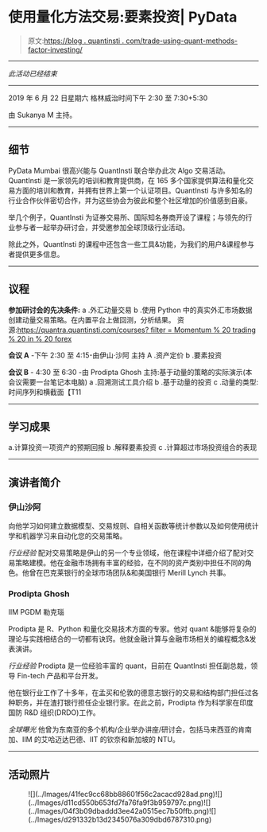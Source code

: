 # 使用量化方法交易:要素投资| PyData

> 原文:[https://blog . quantinsti . com/trade-using-quant-methods-factor-investing/](https://blog.quantinsti.com/trade-using-quant-methods-factor-investing/)

* * *

*此活动已经结束*

* * *

2019 年 6 月 22 日星期六
格林威治时间下午 2:30 至 7:30+5:30

由 Sukanya M 主持。

* * *

## 细节

PyData Mumbai 很高兴能与 QuantInsti 联合举办此次 Algo 交易活动。QuantInsti 是一家领先的培训和教育提供商，在 165 多个国家提供算法和量化交易方面的培训和教育，并拥有世界上第一个认证项目。QuantInsti 与许多知名的行业合作伙伴密切合作，并为这些协会为彼此和整个社区增加的价值感到自豪。

举几个例子，QuantInsti 为证券交易所、国际知名券商开设了课程；与领先的行业参与者一起举办研讨会，并受邀参加全球顶级行业活动。

除此之外，QuantInsti 的课程中还包含一些工具&功能，为我们的用户&课程参与者提供更多信息。

* * *

## **议程**

**参加研讨会的先决条件:**
a .外汇动量交易
b .使用 Python 中的真实外汇市场数据创建动量交易策略。在内置平台上做回测，分析结果。
资源:[https://quantra.quantinsti.com/courses?
filter = Momentum % 20 trading % 20 in % 20 forex](https://quantra.quantinsti.com/courses?filter=Momentum%20Trading%20in%20Forex)

**会议 A** -下午 2:30 至 4:15-由伊山·沙阿
主持 A .资产定价
b .要素投资

**会议 B** - 4:30 至 6:30 -由 Prodipta Ghosh 主持:基于动量的策略的实际演示(本会议需要一台笔记本电脑)
a .回溯测试工具介绍
b .基于动量的投资
c .动量的类型:时间序列和横截面【T11

* * *

## **学习成果**

a.计算投资一项资产的预期回报 b .解释要素投资
c .计算超过市场投资组合的表现

* * *

## **演讲者简介**

### **伊山沙阿**

向他学习如何建立数据模型、交易规则、自相关函数等统计参数以及如何使用统计学和机器学习来自动化您的交易策略。

*行业经验*
配对交易策略是伊山的另一个专业领域，他在课程中详细介绍了配对交易策略建模。他在金融市场拥有丰富的经验，在不同的资产类别中担任不同的角色。他曾在巴克莱银行的全球市场团队&和美国银行 Merill Lynch 共事。

### Prodipta Ghosh

IIM PGDM 勒克瑙

Prodipta 是 R、Python 和量化交易技术方面的专家。他对 quant &能够将复杂的理论与实践相结合的一切都有诀窍。他就金融计算与金融市场相关的编程概念&发表演讲。

*行业经验*
Prodipta 是一位经验丰富的 quant，目前在 QuantInsti 担任副总裁，领导 Fin-tech 产品和平台开发。

他在银行业工作了十多年，在孟买和伦敦的德意志银行的交易和结构部门担任过各种职务，并在渣打银行担任企业银行家。在此之前，Prodipta 作为科学家在印度国防 R&D 组织(DRDO)工作。

*全球曝光*
他曾为东南亚的多个机构/企业举办讲座/研讨会，包括马来西亚的肯南加、IIM 的艾哈迈达巴德、IIT 的钦奈和新加坡的 NTU。

* * *

## **活动照片**

<figure class="kg-card kg-gallery-card kg-width-wide">![](../Images/41fec9cc68bb88601f56c2acacd928ad.png)![](../Images/d11cd550b653fd7fa76fa9f3b959797c.png)![](../Images/04f3b09dbaddd3ee42a0515ec7b50ffb.png)![](../Images/d291332b13d2345076a309dbd6787310.png)</figure>